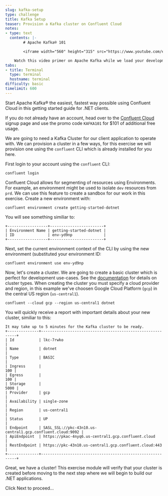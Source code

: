 ```yaml
---
slug: kafka-setup
type: challenge
title: Kafka Setup
teaser: Provision a Kafka cluster on Confluent Cloud 
notes:
- type: text
  contents: |-
		# Apache Kafka® 101

		<iframe width="560" height="315" src="https://www.youtube.com/embed/qu96DFXtbG4" title="Apache Kafka® 101" frameborder="0" allow="accelerometer; autoplay; clipboard-write; encrypted-media; gyroscope; picture-in-picture" allowfullscreen></iframe>

    Watch this video primer on Apache Kafka while we load your development environment.
tabs:
- title: Terminal 
  type: terminal
  hostname: terminal
difficulty: basic
timelimit: 600
---
```


Start Apache Kafka® the easiest, fastest way possible using Confluent Cloud in this getting started guide for .NET clients. 

If you do not already have an account, head over to the [Confluent Cloud](https://www.confluent.io/confluent-cloud/tryfree/) signup page and use the promo code `KAFKA101` for $101 of additional free usage.

We are going to need a Kafka Cluster for our client application to operate with. We can provision a cluster in a few ways, for this exercise we will provision one using the `confluent` CLI which is already installed for you here.

First login to your account using the `confluent` CLI:

```
confluent login
```

Confluent Cloud allows for segmenting of resources using Environments. For example, an environment might be used to isolate `dev` resources from `prd`. We can use this feature to create a sandbox for our work in this exercise.  Create a new environment with:

```
confluent environment create getting-started-dotnet
```

You will see something similiar to:
```
+------------------+------------------------+
| Environment Name | getting-started-dotnet |
| ID               | env-yd9np              |
+------------------+------------------------+
```

Next, set the current environment context of the CLI by using the new environment (substituted your environment ID:

```
confluent environment use env-yd9np
```

Now, let's create a cluster. We are going to create a basic cluster which is perfect for development use-cases. See the [documentation](https://docs.confluent.io/cloud/current/clusters/cluster-types.html) for details on cluster types.  When creating the cluster you must specify a cloud provider and region, in this example we've choosen Google Cloud Platform (`gcp`) in the central US region (`us-central1`).

```
confluent --cloud gcp --region us-central1 dotnet
```

You will quickly receive a report with important details about your new cluster, similiar to this:

```
It may take up to 5 minutes for the Kafka cluster to be ready.
+--------------+-----------------------------------------------------------+
| Id           | lkc-7rwko                                                 |
| Name         | dotnet                                                    |
| Type         | BASIC                                                     |
| Ingress      |                                                       100 |
| Egress       |                                                       100 |
| Storage      |                                                      5000 |
| Provider     | gcp                                                       |
| Availability | single-zone                                               |
| Region       | us-central1                                               |
| Status       | UP                                                        |
| Endpoint     | SASL_SSL://pkc-43n10.us-central1.gcp.confluent.cloud:9092 |
| ApiEndpoint  | https://pkac-4nyq6.us-central1.gcp.confluent.cloud        |
| RestEndpoint | https://pkc-43n10.us-central1.gcp.confluent.cloud:443     |
+--------------+-----------------------------------------------------------+
```

Great, we have a cluster! This exercise module will verify that your cluster is created before moving to the next step where we will begin to build our .NET applications.

Click Next to proceed...

